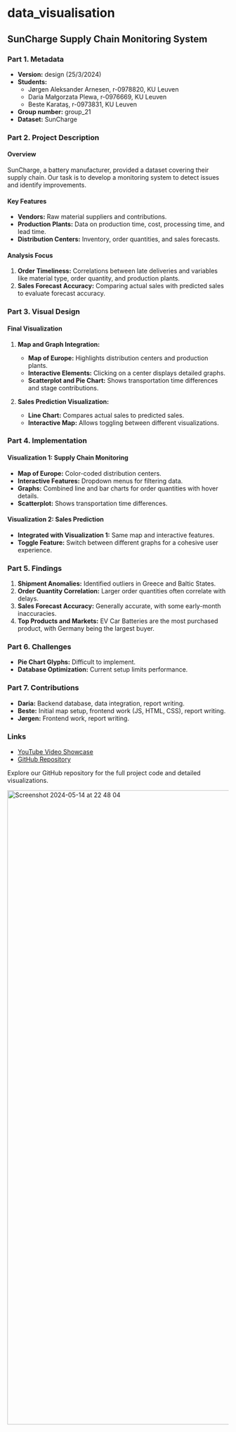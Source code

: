 # data_visualisation
## SunCharge Supply Chain Monitoring System

### Part 1. Metadata
- **Version:** design (25/3/2024)
- **Students:** 
  - Jørgen Aleksander Arnesen, r-0978820, KU Leuven
  - Daria Małgorzata Plewa, r-0976669, KU Leuven
  - Beste Karataş, r-0973831, KU Leuven
- **Group number:** group_21
- **Dataset:** SunCharge

### Part 2. Project Description

#### Overview
SunCharge, a battery manufacturer, provided a dataset covering their supply chain. Our task is to develop a monitoring system to detect issues and identify improvements.

#### Key Features
- **Vendors:** Raw material suppliers and contributions.
- **Production Plants:** Data on production time, cost, processing time, and lead time.
- **Distribution Centers:** Inventory, order quantities, and sales forecasts.

#### Analysis Focus
1. **Order Timeliness:** Correlations between late deliveries and variables like material type, order quantity, and production plants.
2. **Sales Forecast Accuracy:** Comparing actual sales with predicted sales to evaluate forecast accuracy.

### Part 3. Visual Design

#### Final Visualization
1. **Map and Graph Integration:**
   - **Map of Europe:** Highlights distribution centers and production plants.
   - **Interactive Elements:** Clicking on a center displays detailed graphs.
   - **Scatterplot and Pie Chart:** Shows transportation time differences and stage contributions.

2. **Sales Prediction Visualization:**
   - **Line Chart:** Compares actual sales to predicted sales.
   - **Interactive Map:** Allows toggling between different visualizations.

### Part 4. Implementation

#### Visualization 1: Supply Chain Monitoring
- **Map of Europe:** Color-coded distribution centers.
- **Interactive Features:** Dropdown menus for filtering data.
- **Graphs:** Combined line and bar charts for order quantities with hover details.
- **Scatterplot:** Shows transportation time differences.

#### Visualization 2: Sales Prediction
- **Integrated with Visualization 1:** Same map and interactive features.
- **Toggle Feature:** Switch between different graphs for a cohesive user experience.

### Part 5. Findings

1. **Shipment Anomalies:** Identified outliers in Greece and Baltic States.
2. **Order Quantity Correlation:** Larger order quantities often correlate with delays.
3. **Sales Forecast Accuracy:** Generally accurate, with some early-month inaccuracies.
4. **Top Products and Markets:** EV Car Batteries are the most purchased product, with Germany being the largest buyer.

### Part 6. Challenges

- **Pie Chart Glyphs:** Difficult to implement.
- **Database Optimization:** Current setup limits performance.

### Part 7. Contributions
- **Daria:** Backend database, data integration, report writing.
- **Beste:** Initial map setup, frontend work (JS, HTML, CSS), report writing.
- **Jørgen:** Frontend work, report writing.

### Links
- [YouTube Video Showcase](https://www.youtube.com/watch?v=LTvtEN1qVi0)
- [GitHub Repository](https://github.com/voira/data_visualisation)

Explore our GitHub repository for the full project code and detailed visualizations.

<img width="1440" alt="Screenshot 2024-05-14 at 22 48 04" src="https://github.com/voira/data_visualisation/assets/67764136/41e7406c-863e-43b0-9b04-946dd1234ee7">


